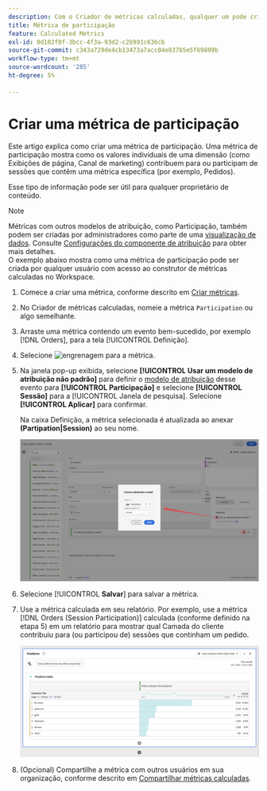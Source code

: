 ```yaml
---
description: Com o Criador de métricas calculadas, qualquer um pode criar uma métrica de participação.
title: Métrica de participação
feature: Calculated Metrics
exl-id: 0d102f0f-3bcc-4f3a-93d2-c2b991c636cb
source-git-commit: c343a729de4cb13473a7acc04e837b5e5f69809b
workflow-type: tm+mt
source-wordcount: '285'
ht-degree: 5%

---
```


# Criar uma métrica de participação

Este artigo explica como criar uma métrica de participação. Uma métrica de participação mostra como os valores individuais de uma dimensão (como Exibições de página, Canal de marketing) contribuem para ou participam de sessões que contêm uma métrica específica (por exemplo, Pedidos).

Esse tipo de informação pode ser útil para qualquer proprietário de conteúdo.

>[!NOTE]
>
>Métricas com outros modelos de atribuição, como Participação, também podem ser criadas por administradores como parte de uma [visualização de dados](https://experienceleague.adobe.com/docs/analytics-platform/using/cja-dataviews/data-views.html?lang=pt-BR). Consulte [Configurações do componente de atribuição](../../../data-views/component-settings/attribution.md) para obter mais detalhes.<br/>O exemplo abaixo mostra como uma métrica de participação pode ser criada por qualquer usuário com acesso ao construtor de métricas calculadas no Workspace.


1. Comece a criar uma métrica, conforme descrito em [Criar métricas](/help/components/calc-metrics/cm-workflow/cm-build-metrics.md).
1. No Criador de métricas calculadas, nomeie a métrica `Participation` ou algo semelhante.
1. Arraste uma métrica contendo um evento bem-sucedido, por exemplo [!DNL Orders], para a tela [!UICONTROL Definição].
1. Selecione ![engrenagem](https://spectrum.adobe.com/static/icons/workflow_18/Smock_Settings_18_N.svg) para a métrica.
1. Na janela pop-up exibida, selecione **[!UICONTROL Usar um modelo de atribuição não padrão]** para definir o [modelo de atribuição](/help/components/calc-metrics/cm-workflow/m-metric-type-alloc.md) desse evento para **[!UICONTROL Participação]** e selecione **[!UICONTROL Sessão]** para a [!UICONTROL Janela de pesquisa]. Selecione **[!UICONTROL Aplicar]** para confirmar.

   Na caixa Definição, a métrica selecionada é atualizada ao anexar **(Partipation|Session)** ao seu nome.

   ![Pop-up de modelo de atribuição de coluna mostrando a Participação selecionada como o modelo e a Sessão selecionada para a janela de pesquisa.](assets/participation-setup.png)



1. Selecione [!UICONTROL **Salvar**] para salvar a métrica.
1. Use a métrica calculada em seu relatório. Por exemplo, use a métrica [!DNL Orders (Session Participation)] calculada (conforme definido na etapa 5) em um relatório para mostrar qual Camada do cliente contribuiu para (ou participou de) sessões que continham um pedido.

   ![Tabela de forma livre mostrando a camada e os pedidos do cliente.](assets/participation-pages-customer-tier.png)

1. (Opcional) Compartilhe a métrica com outros usuários em sua organização, conforme descrito em [Compartilhar métricas calculadas](/help/components/calc-metrics/cm-workflow/cm-sharing.md).
